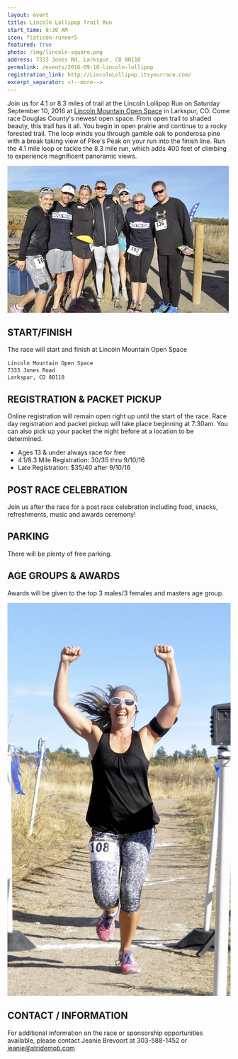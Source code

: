 ```yaml
---
layout: event
title: Lincoln Lollipop Trail Run
start_time: 8:30 AM
icon: flaticon-runner5
featured: true
photo: /img/lincoln-square.png
address: 7333 Jones Rd, Larkspur, CO 80118
permalink: /events/2016-09-10-lincoln-lollipop
registration_link: http://LincolnLollipop.itsyourrace.com/
excerpt_separator: <!--more-->
---
```


Join us for 4.1 or 8.3 miles of trail at the Lincoln Lollipop Run on Saturday September 10, 2016 at [Lincoln Mountain Open Space](http://www.douglas.co.us/dcoutdoors/openspace-properties/lincoln-mountain-open-space/) in Larkspur, CO. Come race Douglas County's newest open space. From open trail to shaded beauty, this trail has it all. You begin in open prairie and continue to a rocky forested trail. The loop winds you through gamble oak to ponderosa pine with a break taking view of Pike's Peak on your run into the finish line. Run the 4.1 mile loop or tackle the 8.3 mile run, which adds 400 feet of climbing to experience magnificent panoramic views.  

<!--more-->

<img src="/img/lincolnlollipop1-2016.jpg" class="pure-img" alt="Course Map">

## START/FINISH
The race will start and finish at Lincoln Mountain Open Space

    Lincoln Mountain Open Space
    7333 Jones Road
    Larkspur, CO 80118

## REGISTRATION & PACKET PICKUP
Online registration will remain open right up until the start of the race. Race day registration and packet pickup will take place beginning at 7:30am. You can also pick up your packet the night before at a location to be determined.

- Ages 13 & under always race for free
- 4.1/8.3 Mile Registration: $30/$35 thru 9/10/16
- Late Registration: $35/40 after 9/10/16


## POST RACE CELEBRATION
Join us after the race for a post race celebration including food, snacks, refreshments, music and awards ceremony!

## PARKING
There will be plenty of free parking.

## AGE GROUPS & AWARDS
Awards will be given to the top 3 males/3 females and masters age group.

<img src="/img/lincolnlollipop2-2016.jpg" class="pure-img" alt="Course Map">

## CONTACT / INFORMATION
For additional information on the race or sponsorship opportunities available, please contact Jeanie Brevoort at 303-588-1452 or jeanie@stridemob.com
